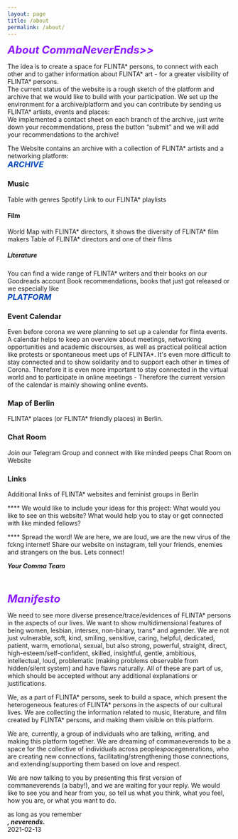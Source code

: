 ```yaml
---
layout: page
title: /about
permalink: /about/
---
```


<span style="font-weight: bold; font-style: italic; font-size: 24px; color: #8C19FF;">About CommaNeverEnds>></span>

The idea is to create a space for FLINTA* persons, to connect with each other and to gather information about FLINTA* art - for a  greater visibility of FLINTA* persons.<br>
The current status of the website is a rough sketch of the platform and archive that we would like to build with your participation. We set up the environment for a archive/platform and you can contribute by sending us FLINTA* artists, events and places: <br>
We implemented a contact sheet on each branch of the archive, just write down your recommendations, press the button “submit” and we will add your recommendations to the archive!<br>

The Website contains an archive with a collection of FLINTA* artists and a networking platform: 
<br>
<span style="font-weight: bold; font-style: italic; font-size: 18px; color: #0048BA;">ARCHIVE</span>

<h3>Music</h3>
Table with genres
Spotify Link to our FLINTA* playlists
  <h4>Film</h4>
World Map with FLINTA* directors, it shows the diversity of FLINTA* film makers
Table of FLINTA* directors and one of their films
  <h5>Literature</h5>
You can find a wide range of FLINTA* writers and their books on our Goodreads account
Book recommendations, books that just got released or we especially like

<br>
<span style="font-weight: bold; font-style: italic; font-size: 18px; color: #0048BA;">PLATFORM </span>

<h3>Event Calendar </h3>
Even before corona we were planning to set up a calendar for flinta events. A calendar helps to keep an overview about meetings, networking opportunities and academic discourses, as well as practical political action like protests or spontaneous meet ups of FLINTA*.
It's even more difficult to stay connected and to show solidarity and to support each other in times of Corona. Therefore it is even more important to stay connected in the virtual world and to participate in online meetings - Therefore the current version of the calendar is mainly showing online events. 

<h3>Map of Berlin  </h3>
FLINTA* places (or FLINTA* friendly places) in Berlin.
<h3>Chat Room </h3>
Join our Telegram Group and connect with like minded peeps
Chat Room on Website 

<h3>Links </h3>
Additional links of FLINTA* websites and feminist groups in Berlin 

**** We would like to include your ideas for this project: What would you like to see on this website? What would help you to stay or get connected with like minded fellows?

**** Spread the word! We are here, we are loud, we are the new virus of the fckng internet! 
Share our website on instagram, tell your friends, enemies and strangers on the bus. Lets connect!

<span  style="font-weight: bold; font-style: italic;">Your Comma Team</span> <br>
<br>
<br>
<br>
<span style="font-weight: bold; font-style: italic; font-size: 24px; color: #8C19FF;"> Manifesto </span>

We need to see more diverse presence/trace/evidences of FLINTA* persons in the aspects of our lives.
We want to show multidimensional features of being women, lesbian, intersex, non-binary, trans* and agender.
We are not just vulnerable, soft, kind, smiling, sensitive, caring, helpful, dedicated, patient, warm, emotional, sexual, but also strong, powerful, straight, direct, high-esteem/self-confident, skilled, insightful, gentle, ambitious, intellectual, loud, problematic (making problems observable from hidden/silent system) and have flaws naturally. All of these are part of us, which should be accepted without any additional explanations or justifications. <br>

We, as a part of FLINTA* persons, seek to build a space, which present the heterogeneous features of FLINTA* persons in the aspects of our cultural lives.
We are collecting the information related to music, literature, and film created by FLINTA* persons, and making them visible on this platform. <br>

We are, currently, a group of individuals who are talking, writing, and making this platform together.
We are dreaming of commaneverends to be a space for the collective of individuals across people*space*generations, who are creating new connections, facilitating/strengthening those connections, and extending/supporting them based on love and respect.<br>

We are now talking to you by presenting this first version of commaneverends (a baby!), and we are waiting for your reply.
We would like to see you and hear from you, so tell us what you think, what you feel, how you are, or what you want to do.<br>


as long as you remember <br>
<span  style="font-weight: bold; font-style: italic;">, neverends. </span><br>
2021-02-13
